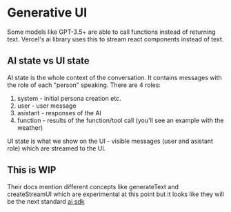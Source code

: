 # Generative UI

Some models like GPT-3.5+ are able to call functions instead of returning text. Vercel's ai library uses this to stream react components instead of text.

## AI state vs UI state

AI state is the whole context of the conversation. It contains messages with the role of each "person" speaking. There are 4 roles:
1. system - initial persona creation etc.
2. user - user message
3. asistant - responses of the AI
4. function - results of the function/tool call (you'll see an example with the weather)

UI state is what we show on the UI - visible messages (user and asistant role) which are streamed to the UI.

## This is WIP

Their docs mention different concepts like generateText and createStreamUI which are experimental at this point but it looks like they will be the next standard [ai sdk](https://sdk.vercel.ai/docs/concepts/ai-rsc)
